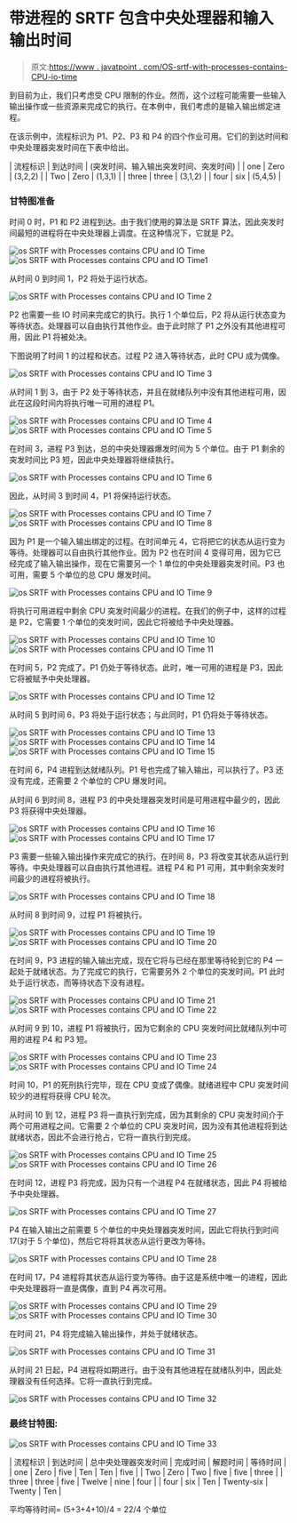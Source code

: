 # 带进程的 SRTF 包含中央处理器和输入输出时间

> 原文:[https://www . javatpoint . com/OS-srtf-with-processes-contains-CPU-io-time](https://www.javatpoint.com/os-srtf-with-processes-contains-cpu-and-io-time)

到目前为止，我们只考虑受 CPU 限制的作业。然而，这个过程可能需要一些输入输出操作或一些资源来完成它的执行。在本例中，我们考虑的是输入输出绑定进程。

在该示例中，流程标识为 P1、P2、P3 和 P4 的四个作业可用。它们的到达时间和中央处理器突发时间在下表中给出。

| 流程标识 | 到达时间 | (突发时间、输入输出突发时间、突发时间) |
| one | Zero | (3,2,2) |
| Two | Zero | (1,3,1) |
| three | three | (3,1,2) |
| four | six | (5,4,5) |

### 甘特图准备

时间 0 时，P1 和 P2 进程到达。由于我们使用的算法是 SRTF 算法，因此突发时间最短的进程将在中央处理器上调度。在这种情况下，它就是 P2。

![os SRTF with Processes contains CPU and IO Time](../Images/17986488983a0aa6d33f3d9e891c67da.png)
![os SRTF with Processes contains CPU and IO Time1](../Images/d1d5add2997b313383d8358274c517b7.png)

从时间 0 到时间 1，P2 将处于运行状态。

![os SRTF with Processes contains CPU and IO Time 2](../Images/e7d50252b79e60c041d0b53d0572b356.png)

P2 也需要一些 IO 时间来完成它的执行。执行 1 个单位后，P2 将从运行状态变为等待状态。处理器可以自由执行其他作业。由于此时除了 P1 之外没有其他进程可用，因此 P1 将被处决。

下图说明了时间 1 的过程和状态。过程 P2 进入等待状态，此时 CPU 成为偶像。

![os SRTF with Processes contains CPU and IO Time 3](../Images/c964b822abcf9e62216a27a93e79444c.png)

从时间 1 到 3，由于 P2 处于等待状态，并且在就绪队列中没有其他进程可用，因此在这段时间内将执行唯一可用的进程 P1。

![os SRTF with Processes contains CPU and IO Time 4](../Images/360cce53d60cec278d9ec1d14e381649.png)
![os SRTF with Processes contains CPU and IO Time 5](../Images/836f51a3426b5b18d84eb046fb1bff0e.png)

在时间 3，进程 P3 到达，总的中央处理器爆发时间为 5 个单位。由于 P1 剩余的突发时间比 P3 短，因此中央处理器将继续执行。

![os SRTF with Processes contains CPU and IO Time 6](../Images/1457a443039851811ee6370ebd544e35.png)

因此，从时间 3 到时间 4，P1 将保持运行状态。

![os SRTF with Processes contains CPU and IO Time 7](../Images/7739b962e429548298ac62f5882b6094.png)
![os SRTF with Processes contains CPU and IO Time 8](../Images/6b3fe78e28db58c1283fa98484e38eca.png)

因为 P1 是一个输入输出绑定的过程。在时间单元 4，它将把它的状态从运行变为等待。处理器可以自由执行其他作业。因为 P2 也在时间 4 变得可用，因为它已经完成了输入输出操作，现在它需要另一个 1 单位的中央处理器突发时间。P3 也可用，需要 5 个单位的总 CPU 爆发时间。

![os SRTF with Processes contains CPU and IO Time 9](../Images/83dabdf56f3add4c82662122520a9024.png)

将执行可用进程中剩余 CPU 突发时间最少的进程。在我们的例子中，这样的过程是 P2，它需要 1 个单位的突发时间，因此它将被给予中央处理器。

![os SRTF with Processes contains CPU and IO Time 10](../Images/6eef1dc99ba7def3371b5763cae4243b.png)
![os SRTF with Processes contains CPU and IO Time 11](../Images/06d00f04b408cea0125768beea1b0426.png)

在时间 5，P2 完成了。P1 仍处于等待状态。此时，唯一可用的进程是 P3，因此它将被赋予中央处理器。

![os SRTF with Processes contains CPU and IO Time 12](../Images/f96562b8d2e5992ff523fccbc5ea5966.png)

从时间 5 到时间 6，P3 将处于运行状态；与此同时，P1 仍将处于等待状态。

![os SRTF with Processes contains CPU and IO Time 13](../Images/f8565aa435bc4bdeb79dfd628149a065.png)
![os SRTF with Processes contains CPU and IO Time 14](../Images/8a6277d92f3e99468e54a3b95085079e.png)
![os SRTF with Processes contains CPU and IO Time 15](../Images/e40c52801c274976e338599d2c239ad1.png)

在时间 6，P4 进程到达就绪队列。P1 号也完成了输入输出，可以执行了。P3 还没有完成，还需要 2 个单位的 CPU 爆发时间。

从时间 6 到时间 8，进程 P3 的中央处理器突发时间是可用进程中最少的，因此 P3 将获得中央处理器。

![os SRTF with Processes contains CPU and IO Time 16](../Images/c8ae854be8632e3531dc6b6ffdc6711e.png)
![os SRTF with Processes contains CPU and IO Time 17](../Images/b2aecdf6e66579ce9d975a2faa0d1d84.png)

P3 需要一些输入输出操作来完成它的执行。在时间 8，P3 将改变其状态从运行到等待。中央处理器可以自由执行其他进程。进程 P4 和 P1 可用，其中剩余突发时间最少的进程将被执行。

![os SRTF with Processes contains CPU and IO Time 18](../Images/a603f6c71d61295d56a5db44f4329480.png)

从时间 8 到时间 9，过程 P1 将被执行。

![os SRTF with Processes contains CPU and IO Time 19](../Images/3e190783a9aabec07fe725554e6755f7.png)
![os SRTF with Processes contains CPU and IO Time 20](../Images/9b403c0c2e321878eb929335e7932644.png)

在时间 9，P3 进程的输入输出完成，现在它将与已经在那里等待轮到它的 P4 一起处于就绪状态。为了完成它的执行，它需要另外 2 个单位的突发时间。P1 此时处于运行状态，而等待状态下没有进程。

![os SRTF with Processes contains CPU and IO Time 21](../Images/85621369f06421b7f9009114cc0411a7.png)
![os SRTF with Processes contains CPU and IO Time 22](../Images/9f73e259d70392a31f3411fd29bb146b.png)

从时间 9 到 10，进程 P1 将被执行，因为它剩余的 CPU 突发时间比就绪队列中可用的进程 P4 和 P3 短。

![os SRTF with Processes contains CPU and IO Time 23](../Images/300e55830394d9562a7ad6cec642a075.png)
![os SRTF with Processes contains CPU and IO Time 24](../Images/05e835d545603329e59dbcff4af72077.png)

时间 10，P1 的死刑执行完毕，现在 CPU 变成了偶像。就绪进程中 CPU 突发时间较少的进程将获得 CPU 轮次。

从时间 10 到 12，进程 P3 将一直执行到完成，因为其剩余的 CPU 突发时间介于两个可用进程之间。它需要 2 个单位的 CPU 突发时间，因为没有其他进程将到达就绪状态，因此不会进行抢占，它将一直执行到完成。

![os SRTF with Processes contains CPU and IO Time 25](../Images/e7a3f3484d7d272125c38976aea585c9.png)
![os SRTF with Processes contains CPU and IO Time 26](../Images/d1ac897cadeaa92b433854eb41a7a622.png)

在时间 12，进程 P3 将完成，因为只有一个进程 P4 在就绪状态，因此 P4 将被给予中央处理器。

![os SRTF with Processes contains CPU and IO Time 27](../Images/811b89f8fb807483634859a7f9dfcb19.png)

P4 在输入输出之前需要 5 个单位的中央处理器突发时间，因此它将执行到时间 17(对于 5 个单位)，然后它将将其状态从运行更改为等待。

![os SRTF with Processes contains CPU and IO Time 28](../Images/f895138dfeaf76853a30855c49289ddd.png)

在时间 17，P4 进程将其状态从运行变为等待。由于这是系统中唯一的进程，因此中央处理器将一直是偶像，直到 P4 再次可用。

![os SRTF with Processes contains CPU and IO Time 29](../Images/426417323986e98aeb2b2744e2a00da0.png)
![os SRTF with Processes contains CPU and IO Time 30](../Images/4e299df5ad9898f032cad2c532f5e635.png)

在时间 21，P4 将完成输入输出操作，并处于就绪状态。

![os SRTF with Processes contains CPU and IO Time 31](../Images/ec075fc1747b7e2d8aa27bfa8ac28bdf.png)

从时间 21 日起，P4 进程将如期进行。由于没有其他进程在就绪队列中，因此处理器没有任何选择。它将一直执行到完成。

![os SRTF with Processes contains CPU and IO Time 32](../Images/bb40ccd65a4b4e15de078b2f7f4e42cb.png)

### 最终甘特图:

![os SRTF with Processes contains CPU and IO Time 33](../Images/598a7a63c15fa8657e67b2a7de2bff6c.png)

| 流程标识 | 到达时间 | 总中央处理器突发时间 | 完成时间 | 解题时间 | 等待时间 |
| one | Zero | five | Ten | Ten | five |
| Two | Zero | Two | five | five | three |
| three | three | five | Twelve | nine | four |
| four | six | Ten | Twenty-six | Twenty | Ten |

平均等待时间= (5+3+4+10)/4 = 22/4 个单位